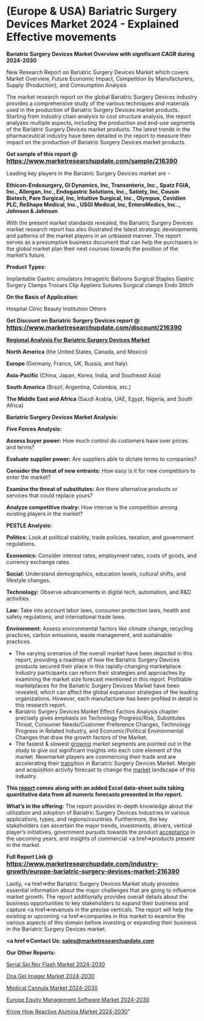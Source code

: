 # (Europe & USA) Bariatric Surgery Devices Market 2024 - Explained Effective movements

<strong>Bariatric Surgery Devices Market Overview with significant CAGR during 2024-2030</strong>

New Research Report on Bariatric Surgery Devices Market which covers Market Overview, Future Economic Impact, Competition by Manufacturers, Supply (Production), and Consumption Analysis

The market research report on the global Bariatric Surgery Devices industry provides a comprehensive study of the various techniques and materials used in the production of Bariatric Surgery Devices market products. Starting from industry chain analysis to cost structure analysis, the report analyzes multiple aspects, including the production and end-use segments of the Bariatric Surgery Devices market products. The latest trends in the pharmaceutical industry have been detailed in the report to measure their impact on the production of Bariatric Surgery Devices market products.

<strong>Get sample of this report @ <a href=https://www.marketresearchupdate.com/sample/216390><font size=3 color=#0000ff>https://www.marketresearchupdate.com/sample/216390</font></a></strong>

Leading key players in the Bariatric Surgery Devices market are -

<strong>Ethicon-Endosurgery, GI Dynamics, Inc, Transenterix, Inc., Spatz FGIA, Inc., Allergan, Inc., Endogastric Solutions, Inc., Satiety, Inc, Cousin Biotech, Pare Surgical, Inc, Intuitive Surgical, Inc., Olympus, Covidien PLC, ReShape Medical, Inc., USGI Medical, Inc, EnteroMedics, Inc.., Johnson & Johnson</strong>

With the present market standards revealed, the Bariatric Surgery Devices market research report has also illustrated the latest strategic developments and patterns of the market players in an unbiased manner. The report serves as a presumptive business document that can help the purchasers in the global market plan their next courses towards the position of the market’s future.

<strong>Product Types:</strong>

Implantable Gastric simulators
Intragstric Balloons
Surgical Staples
Gastric Surgery Clamps
Trocars
Clip Appliers
Sutures
Surgical clamps
Endo Stitch

<strong>On the Basis of Application:</strong>

Hospital
Clinic
Beauty Institution
Others

<strong>Get Discount on Bariatric Surgery Devices report @ <a href=https://www.marketresearchupdate.com/discount/216390><font size=3 color=#0000ff>https://www.marketresearchupdate.com/discount/216390</font></a></strong>

<strong><u><b>Regional Analysis For Bariatric Surgery Devices Market</b></u></strong>

<strong><b>North America</b></strong> (the United States, Canada, and Mexico)

<strong><b>Europe </b></strong>(Germany, France, UK, Russia, and Italy)

<strong><b>Asia-Pacific</b></strong> (China, Japan, Korea, India, and Southeast Asia)

<strong><b>South America</b></strong> (Brazil, Argentina, Colombia, etc.)

<strong><b>The Middle East and Africa</b></strong> (Saudi Arabia, UAE, Egypt, Nigeria, and South Africa)

<strong>Bariatric Surgery Devices Market Analysis:</strong>

<strong>Five Forces Analysis:</strong>

<strong>Assess buyer power:</strong> How much control do customers have over prices and terms?

<strong>Evaluate supplier power:</strong> Are suppliers able to dictate terms to companies?

<strong>Consider the threat of new entrants:</strong> How easy is it for new competitors to enter the market?

<strong>Examine the threat of substitutes:</strong> Are there alternative products or services that could replace yours?

<strong>Analyze competitive rivalry:</strong> How intense is the competition among existing players in the market?

<strong>PESTLE Analysis:</strong>

<strong>Politics:</strong> Look at political stability, trade policies, taxation, and government regulations.

<strong>Economics:</strong> Consider interest rates, employment rates, costs of goods, and currency exchange rates.

<strong>Social:</strong> Understand demographics, education levels, cultural shifts, and lifestyle changes.

<strong>Technology:</strong> Observe advancements in digital tech, automation, and R&D activities.

<strong>Law:</strong> Take into account labor laws, consumer protection laws, health and safety regulations, and international trade laws.

<strong>Environment:</strong> Assess environmental factors like climate change, recycling practices, carbon emissions, waste management, and sustainable practices.

<ul>
  <li>The varying scenarios of the overall market have been depicted in this report, providing a roadmap of how the Bariatric Surgery Devices products secured their place in this rapidly-changing marketplace. Industry participants can reform their strategies and approaches by examining the market size forecast mentioned in this report. Profitable marketplaces for the Bariatric Surgery Devices Market have been revealed, which can affect the global expansion strategies of the leading organizations. However, each manufacturer has been profiled in detail in this research report.</li>
  <li>Bariatric Surgery Devices Market Effect Factors Analysis chapter precisely gives emphasis on Technology Progress/Risk, Substitutes Threat, Consumer Needs/Customer Preference Changes, Technology Progress in Related Industry, and Economic/Political Environmental Changes that draw the growth factors of the Market.</li>
  <li>The fastest &amp; slowest <a href=ASDF991299>growing</a> market segments are pointed out in the study to give out significant insights into each core element of the market. Newmarket players are commencing their trade and are accelerating their <a href=>trans</a>ition in Bariatric Surgery Devices Market. Merger and acquisition activity forecast to change the <a href=>market</a> landscape of this industry.</li>
</ul>
<strong>This <a href=>report</a> comes along with an added Excel data-sheet suite taking quantitative data from all numeric forecasts presented in the report.</strong>

<strong>What’s in the offering:</strong> The report provides in-depth knowledge about the utilization and adoption of Bariatric Surgery Devices Industries in various applications, types, and regions/countries. Furthermore, the key stakeholders can ascertain the major trends, investments, drivers, vertical player’s initiatives, government pursuits towards the product <a href=ASDF881288>acceptance</a> in the upcoming years, and insights of commercial <a href=>products</a> present in the market.

<strong>Full Report Link @ <a href=https://www.marketresearchupdate.com/industry-growth/europe-bariatric-surgery-devices-market-216390><font size=3 color=#0000ff>https://www.marketresearchupdate.com/industry-growth/europe-bariatric-surgery-devices-market-216390</font></a></strong>

Lastly, <a href=>the</a> Bariatric Surgery Devices Market study provides essential information about the major challenges that are going to influence market growth. The report additionally provides overall details about the business opportunities to key stakeholders to expand their business and capture <a href=>revenues</a> in the precise verticals. The report will help the existing or upcoming <a href=>companies</a> in this market to examine the various aspects of this domain before investing or expanding their business in the Bariatric Surgery Devices market.

<strong><a href=><strong>Contact Us:</strong></a></strong>
<strong>sales@marketresearchupdate.com</strong>

<strong>Our Other Reports:</strong>

<a href=https://www.linkedin.com/pulse/serial-spi-nor-flash-market-2023-latest-trending-industry>Serial Spi Nor Flash Market 2024-2030</a>

<a href=https://www.linkedin.com/pulse/dna-gel-imager-market-size-trends-consumption>Dna Gel Imager Market 2024-2030</a>

<a href=https://www.linkedin.com/pulse/medical-cannula-market-analysis-segment-region-growth>Medical Cannula Market 2024-2030</a>

<a href=https://www.linkedin.com/pulse/europe-equity-management-software-market-2023-2030-jug0f/>Europe Equity Management Software Market 2024-2030</a>

<a href=https://medium.com/@nitin.nandanwar678/know-how-reactive-alumina-market-is-rising-globally-by-honeywell-international-inc-uop-axens-468af8db50f6>Know How Reactive Alumina Market 2024-2030</a>"
